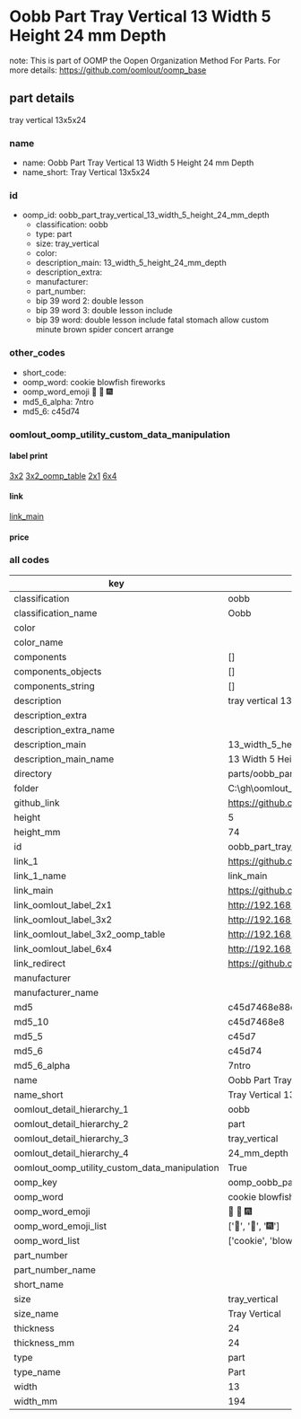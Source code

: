 # Oobb Part Tray Vertical 13 Width 5 Height 24 mm Depth  

note: This is part of OOMP the Oopen Organization Method For Parts. For more details: https://github.com/oomlout/oomp_base

##  part details
  



tray vertical 13x5x24



### name
* name: Oobb Part Tray Vertical 13 Width 5 Height 24 mm Depth
* name_short: Tray Vertical 13x5x24 
### id
* oomp_id: oobb_part_tray_vertical_13_width_5_height_24_mm_depth
  * classification: oobb
  * type: part
  * size: tray_vertical
  * color: 
  * description_main: 13_width_5_height_24_mm_depth
  * description_extra: 
  * manufacturer: 
  * part_number: 
  * bip 39 word 2: double lesson
  * bip 39 word 3: double lesson include
  * bip 39 word: double lesson include fatal stomach allow custom minute brown spider concert arrange

### other_codes
* short_code: 
* oomp_word: cookie blowfish fireworks
* oomp_word_emoji :cookie: :blowfish: :fireworks:
* md5_6_alpha: 7ntro
* md5_6: c45d74






### oomlout_oomp_utility_custom_data_manipulation
#### label print
[3x2](http://192.168.1.245:1112/?label=oomp%207ntro)
[3x2_oomp_table](http://192.168.1.108:1112/?label=oomp%207ntro)
[2x1](http://192.168.1.242:1112/?label=oomp%207ntro)
[6x4](http://192.168.1.55:1112/?label=oomp%207ntro)    

#### link

[link_main](https://github.com/oomlout/oomlout_oobb_version_4_generated_parts/tree/main/navigation_oomp/oobb/part/tray_vertical/13_width_5_height_24_mm_depth/part)                              

#### price







### all codes 
| key | value |  
| --- | --- |  
| classification | oobb |  
| classification_name | Oobb |  
| color |  |  
| color_name |  |  
| components | [] |  
| components_objects | [] |  
| components_string | [] |  
| description | tray vertical 13x5x24 |  
| description_extra |  |  
| description_extra_name |  |  
| description_main | 13_width_5_height_24_mm_depth |  
| description_main_name | 13 Width 5 Height 24 mm Depth |  
| directory | parts/oobb_part_tray_vertical_13_width_5_height_24_mm_depth |  
| folder | C:\gh\oomlout_oobb_version_4_generated_parts\parts\oobb_part_tray_vertical_13_width_5_height_24_mm_depth |  
| github_link | https://github.com/oomlout/oomlout_oomp_part_src/tree/main/parts/oobb_part_tray_vertical_13_width_5_height_24_mm_depth |  
| height | 5 |  
| height_mm | 74 |  
| id | oobb_part_tray_vertical_13_width_5_height_24_mm_depth |  
| link_1 | https://github.com/oomlout/oomlout_oobb_version_4_generated_parts/tree/main/navigation_oomp/oobb/part/tray_vertical/13_width_5_height_24_mm_depth/part |  
| link_1_name | link_main |  
| link_main | https://github.com/oomlout/oomlout_oobb_version_4_generated_parts/tree/main/navigation_oomp/oobb/part/tray_vertical/13_width_5_height_24_mm_depth/part |  
| link_oomlout_label_2x1 | http://192.168.1.242:1112/?label=oomp%207ntro |  
| link_oomlout_label_3x2 | http://192.168.1.245:1112/?label=oomp%207ntro |  
| link_oomlout_label_3x2_oomp_table | http://192.168.1.108:1112/?label=oomp%207ntro |  
| link_oomlout_label_6x4 | http://192.168.1.55:1112/?label=oomp%207ntro |  
| link_redirect | https://github.com/oomlout/oomlout_oobb_version_4_generated_parts/tree/main/parts/oobb_tray_vertical_13_05_24 |  
| manufacturer |  |  
| manufacturer_name |  |  
| md5 | c45d7468e88d46d01aeb1538e4e01a0d |  
| md5_10 | c45d7468e8 |  
| md5_5 | c45d7 |  
| md5_6 | c45d74 |  
| md5_6_alpha | 7ntro |  
| name | Oobb Part Tray Vertical 13 Width 5 Height 24 mm Depth |  
| name_short | Tray Vertical 13x5x24  |  
| oomlout_detail_hierarchy_1 | oobb |  
| oomlout_detail_hierarchy_2 | part |  
| oomlout_detail_hierarchy_3 | tray_vertical |  
| oomlout_detail_hierarchy_4 | 24_mm_depth |  
| oomlout_oomp_utility_custom_data_manipulation | True |  
| oomp_key | oomp_oobb_part_tray_vertical_13_width_5_height_24_mm_depth |  
| oomp_word | cookie blowfish fireworks |  
| oomp_word_emoji | :cookie: :blowfish: :fireworks: |  
| oomp_word_emoji_list | [':cookie:', ':blowfish:', ':fireworks:'] |  
| oomp_word_list | ['cookie', 'blowfish', 'fireworks'] |  
| part_number |  |  
| part_number_name |  |  
| short_name |  |  
| size | tray_vertical |  
| size_name | Tray Vertical |  
| thickness | 24 |  
| thickness_mm | 24 |  
| type | part |  
| type_name | Part |  
| width | 13 |  
| width_mm | 194 |  
